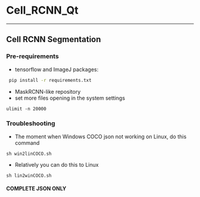 # Cell_RCNN_Qt
---
## Cell RCNN Segmentation

### Pre-requirements
- tensorflow and ImageJ packages:
```bash
 pip install -r requirements.txt
```
- MaskRCNN-like repository
- set more files opening in the system settings
```
ulimit -n 20000
```



### Troubleshooting
- The moment when Windows COCO json not working on Linux, do this command
```
sh win2linCOCO.sh 
```
- Relatively you can do this to Linux
```
sh lin2winCOCO.sh
```
#### COMPLETE JSON ONLY
